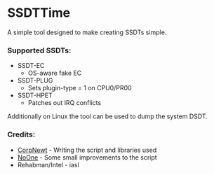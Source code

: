 SSDTTime
==========
A simple tool designed to make creating SSDTs simple.

### Supported SSDTs:
- SSDT-EC
    - OS-aware fake EC
- SSDT-PLUG
    - Sets plugin-type = 1 on CPU0/PR00
- SSDT-HPET
    - Patches out IRQ conflicts
    
Additionally on Linux the tool can be used to dump the system DSDT.

### Credits:
- [CorpNewt](https://github.com/CorpNewt) - Writing the script and libraries used
- [NoOne](https://github.com/IOIIIO) - Some small improvements to the script
- Rehabman/Intel - iasl
